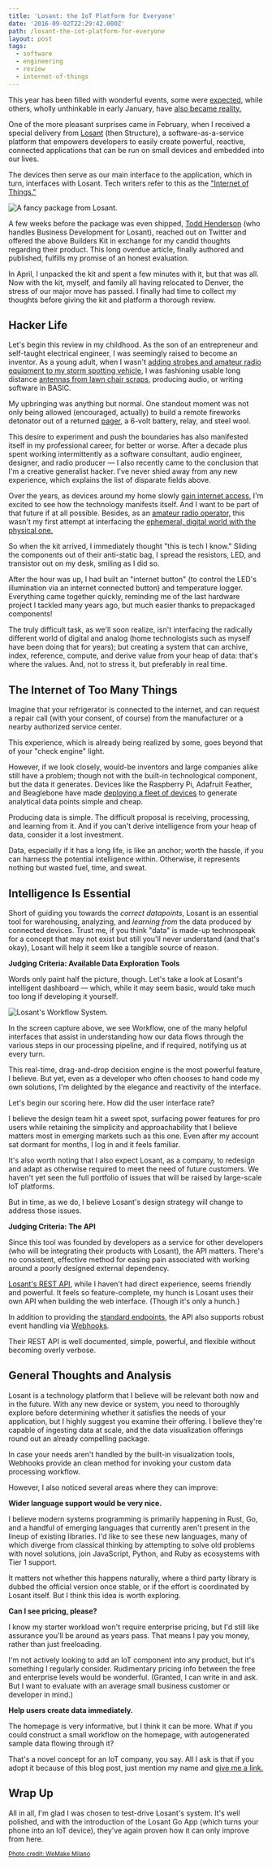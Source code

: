 ```yaml
---
title: 'Losant: the IoT Platform for Everyone'
date: '2016-09-02T22:29:42.000Z'
path: /losant-the-iot-platform-for-everyone
layout: post
tags:
  - software
  - engineering
  - review
  - internet-of-things
---
```

This year has been filled with wonderful events, some were [expected](/sloan-alexis/), while others, wholly unthinkable in early January, have [also became reality.](/going-west/)

One of the more pleasant surprises came in February, when I received a special delivery from [Losant](https://losant.com) (then Structure), a software-as-a-service platform that empowers developers to easily create powerful, reactive, connected applications that can be run on small devices and embedded into our lives.

The devices then serve as our main interface to the application, which in turn, interfaces with Losant. Tech writers refer to this as the ["Internet of Things."](https://en.wikipedia.org/wiki/Internet_of_things)

![A fancy package from Losant.](https://s3.amazonaws.com/media.nicholaswyoung.com/img/losant-kit.jpg)

A few weeks before the package was even shipped, [Todd Henderson](https://twitter.com/todd_henderson) (who handles Business Development for Losant), reached out on Twitter and offered the above Builders Kit in exchange for my candid thoughts regarding their product. This long overdue article, finally authored and published, fulfills my promise of an honest evaluation.

In April, I unpacked the kit and spent a few minutes with it, but that was all. Now with the kit, myself, and family all having relocated to Denver, the stress of our major move has passed. I finally had time to collect my thoughts before giving the kit and platform a thorough review.

## Hacker Life

Let's begin this review in my childhood. As the son of an entrepreneur and self-taught electrical engineer, I was seemingly raised to become an inventor. As a young adult, when I wasn't [adding strobes and amateur radio equipment to my storm spotting vehicle,](https://www.youtube.com/watch?v=HDp-brsP62A) I was fashioning usable long distance [antennas from lawn chair scraps](https://www.qrz.com/db/KG4HSR), producing audio, or writing software in BASIC.

My upbringing was anything but normal. One standout moment was not only being allowed (encouraged, actually) to build a remote fireworks detonator out of a returned [pager](https://en.wikipedia.org/wiki/Pager), a 6-volt battery, relay, and steel wool.

This desire to experiment and push the boundaries has also manifested itself in my professional career, for better or worse. After a decade plus spent working intermittently as a software consultant, audio engineer, designer, and radio producer &mdash; I also recently came to the conclusion that I'm a creative generalist hacker. I've never shied away from any new experience, which explains the list of disparate fields above.

Over the years, as devices around my home slowly [gain internet access](https://en.wikipedia.org/wiki/Internet_of_things), I'm excited to see how the technology manifests itself. And I want to be part of that future if at all possible. Besides, as an [amateur radio operator,](https://en.wikipedia.org/wiki/Amateur_radio) this wasn't my first attempt at interfacing the [ephemeral, digital world with the physical one.](https://en.wikipedia.org/wiki/PSK31)

So when the kit arrived, I immediately thought "this is tech I know." Sliding the components out of their anti-static bag, I spread the resistors, LED, and transistor out on my desk, smiling as I did so.

After the hour was up, I had built an "internet button" (to control the LED's illumination via an internet connected button) and temperature logger. Everything came together quickly, reminding me of the last hardware project I tackled many years ago, but much easier thanks to prepackaged components!

The truly difficult task, as we'll soon realize, isn't interfacing the radically different world of digital and analog (home technologists such as myself have been doing that for years); but creating a system that can archive, index, reference, compute, and derive value from your heap of data: that's where the values. And, not to stress it, but preferably in real time.

## The Internet of Too Many Things

Imagine that your refrigerator is connected to the internet, and can request a repair call (with your consent, of course) from the manufacturer or a nearby authorized service center.

This experience, which is already being realized by some, goes beyond that of your "check engine" light.

However, if we look closely, would-be inventors and large companies alike still have a problem; though not with the built-in technological component, but the data it generates. Devices like the Raspberry Pi, Adafruit Feather, and Beaglebone have made [deploying a fleet of devices](http://www.theverge.com/circuitbreaker/2016/8/15/12484636/onion-omega2-tiny-computer-that-only-costs-5-dollars) to generate analytical data points simple and cheap.

Producing data is simple. The difficult proposal is receiving, processing, and learning from it. And if you can't derive intelligence from your heap of data, consider it a lost investment.

Data, especially if it has a long life, is like an anchor; worth the hassle, if you can harness the potential intelligence within. Otherwise, it represents nothing but wasted fuel, time, and sweat.

## Intelligence Is Essential

Short of guiding you towards the *correct datapoints*, Losant is an essential tool for warehousing, analyzing, and *learning from* the data produced by connected devices. Trust me, if you think "data" is made-up technospeak for a concept that may not exist but still you'll never understand (and that's okay), Losant will help it seem like a tangible source of reason.

**Judging Criteria: Available Data Exploration Tools**

Words only paint half the picture, though. Let's take a look at Losant's intelligent dashboard &mdash; which, while it may seem basic, would take much too long if developing it yourself.

![Losant's Workflow System.](https://s3.amazonaws.com/media.nicholaswyoung.com/img/losant-workflow.jpg)

In the screen capture above, we see Workflow, one of the many helpful interfaces that assist in understanding how our data flows through the various steps in our processing pipeline, and if required, notifying us at every turn.

This real-time, drag-and-drop decision engine is the most powerful feature, I believe. But yet, even as a developer who often chooses to hand code my own solutions, I'm delighted by the elegance and reactivity of the interface.

Let's begin our scoring here. How did the user interface rate?

I believe the design team hit a sweet spot, surfacing power features for pro users while retaining the simplicity and approachability that I believe matters most in emerging markets such as this one. Even after my account sat dormant for months, I log in and it feels familiar.

It's also worth noting that I also expect Losant, as a company, to redesign and adapt as otherwise required to meet the need of future customers. We haven't yet seen the full portfolio of issues that will be raised by large-scale IoT platforms.

But in time, as we do, I believe Losant's design strategy will change to address those issues.

**Judging Criteria: The API**

Since this tool was founded by developers as a service for other developers (who will be integrating their products with Losant), the API matters. There's no consistent, effective method for easing pain associated with working around a poorly designed external dependency.

[Losant's REST API](https://docs.losant.com/rest-api/overview), while I haven't had direct experience, seems friendly and powerful. It feels so feature-complete, my hunch is Losant uses their own API when building the web interface. (Though it's only a hunch.)

In addition to providing the [standard endpoints](https://en.wikipedia.org/wiki/Create,_read,_update_and_delete), the API also supports robust event handling via [Webhooks](https://en.wikipedia.org/wiki/Webhook).

Their REST API is well documented, simple, powerful, and flexible without becoming overly verbose.

## General Thoughts and Analysis

Losant is a technology platform that I believe will be relevant both now and in the future. With any new device or system, you need to thoroughly explore before determining whether it satisfies the needs of your application, but I highly suggest you examine their offering. I believe they're capable of ingesting data at scale, and the data visualization offerings round out an already compelling package.

In case your needs aren't handled by the built-in visualization tools, Webhooks provide an clean method for invoking your custom data processing workflow.

However, I also noticed several areas where they can improve:

**Wider language support would be very nice.**

I believe modern systems programming is primarily happening in Rust, Go, and a handful of emerging languages that currently aren't present in the lineup of existing libraries. I'd like to see these new languages, many of which diverge from classical thinking by attempting to solve old problems with novel solutions, join JavaScript, Python, and Ruby as ecosystems with Tier 1 support.

It matters not whether this happens naturally, where a third party library is dubbed the official version once stable, or if the effort is coordinated by Losant itself. But I think this idea is worth exploring.

**Can I see pricing, please?**

I know my starter workload won't require enterprise pricing, but I'd still like assurance you'll be around as years pass. That means I pay you money, rather than just freeloading.

I'm not actively looking to add an IoT component into any product, but it's something I regularly consider. Rudimentary pricing info between the free and enterprise levels would be wonderful. (Granted, I can write in and ask. But I want to evaluate with an average small business customer or developer in mind.)

**Help users create data immediately.**

The homepage is very informative, but I think it can be more. What if you could construct a small workflow on the homepage, with autogenerated sample data flowing through it?

That's a novel concept for an IoT company, you say. All I ask is that if you adopt it because of this blog post, just mention my name and [give me a link.](http://nicholaswyoung.com/losant-the-iot-platform-for-everyone/)

## Wrap Up

All in all, I'm glad I was chosen to test-drive Losant's system. It's well polished, and with the introduction of the Losant Go App (which turns your phone into an IoT device), they've again proven how it can only improve from here.

<small>[Photo credit: WeMake Milano](https://flic.kr/p/n6GcAn)</small>
